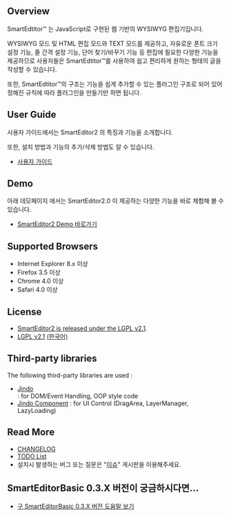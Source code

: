 ## Overview
SmartEdtitor™ 는 JavaScript로 구현된 웹 기반의 WYSIWYG 편집기입니다.

WYSIWYG 모드 및 HTML 편집 모드와 TEXT 모드를 제공하고, 자유로운 폰트 크기 설정 기능, 줄 간격 설정 기능, 단어 찾기/바꾸기 기능 등 편집에 필요한 다양한 기능을 제공하므로 사용자들은 SmartEdtitor™를 사용하여 쉽고 편리하게 원하는 형태의 글을 작성할 수 있습니다.

또한, SmartEdtitor™의 구조는 기능을 쉽게 추가할 수 있는 플러그인 구조로 되어 있어 정해진 규칙에 따라 플러그인을 만들기만 하면 됩니다.

## User Guide
사용자 가이드에서는 SmartEditor2 의 특징과 기능을 소개합니다.

또한, 설치 방법과 기능의 추가/삭제 방법도 알 수 있습니다.

 * [사용자 가이드](http://naver.github.io/smarteditor2/user_guide/)

## Demo
아래 데모페이지 에서는 SmartEditor2.0 이 제공하는 다양한 기능을 바로 체험해 볼 수 있습니다.

 * [SmartEditor2 Demo 바로가기](http://naver.github.io/smarteditor2/demo/)

## Supported Browsers
 * Internet Explorer 8.x 이상
 * Firefox 3.5 이상
 * Chrome 4.0 이상
 * Safari 4.0 이상

## License
 * [SmartEditor2 is released under the LGPL v2.1](LICENSE.md).
 * [LGPL v2.1](http://www.gnu.org/licenses/lgpl-2.1.html) [(한국어)](http://korea.gnu.org/people/chsong/copyleft/lgpl.ko.html)

## Third-party libraries
The following third-party libraries are used :

 * [Jindo](https://github.com/naver/jindojs-jindo)  
   : for DOM/Event Handling, OOP style code
 * [Jindo Component](https://github.com/naver/jindojs-jc)
   : for UI Control (DragArea, LayerManager, LazyLoading)  

## Read More
 * [CHANGELOG](https://github.com/naver/smarteditor2/blob/master/CHANGELOG.md)
 * [TODO List](https://github.com/naver/smarteditor2/blob/master/TODO.md)
 * 설치시 발생하는 버그 또는 질문은 "[이슈](https://github.com/naver/smarteditor2/issues)" 게시판을 이용해주세요.

## SmartEditorBasic 0.3.X 버전이 궁금하시다면...

 * [구 SmartEditorBasic 0.3.X 버전 도움말 보기](http://dev.naver.com/projects/smarteditor/wiki/old_user_guide)